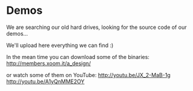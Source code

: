 Demos
=====

We are searching our old hard drives, looking for the source code of our demos...

We'll upload here everything we can find :)

In the mean time you can download some of the binaries: http://members.xoom.it/a_design/

or watch some of them on YouTube: http://youtu.be/JX_2-MaB-1g http://youtu.be/A1yQnMME2OY
